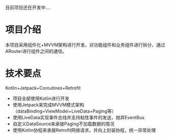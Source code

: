 目前项目还在开发中....

# 项目介绍

本项目采用组件化+MVVM架构进行开发，对功能组件和业务组件进行拆分，通过ARouter进行组件之间的通信。

# 技术要点

Kotlin+Jetpack+Coroutines+Retrofit

* 项目全部使用Kotlin进行开发
* 使用Jetpack来完成MVVM模式架构（dataBinding+ViewModel+LiveData+Paging等）
* 使用LiveData实现事件总线并支持粘性事件的发送，抛弃EventBus
* 自定义DataSource来承接Paging不加载数据的情况
* 使用Kotlin协程来承接Retrofit网络请求，并向上封装协程，统一异常处理

